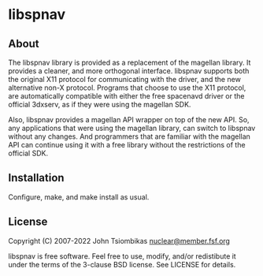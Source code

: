 libspnav
========

About
-----

The libspnav library is provided as a replacement of the magellan library. It
provides a cleaner, and more orthogonal interface. libspnav supports both the
original X11 protocol for communicating with the driver, and the new
alternative non-X protocol. Programs that choose to use the X11 protocol, are
automatically compatible with either the free spacenavd driver or the official
3dxserv, as if they were using the magellan SDK.

Also, libspnav provides a magellan API wrapper on top of the new API. So, any
applications that were using the magellan library, can switch to libspnav
without any changes. And programmers that are familiar with the magellan API
can continue using it with a free library without the restrictions of the
official SDK.


Installation
------------

Configure, make, and make install as usual.


License
-------

Copyright (C) 2007-2022 John Tsiombikas <nuclear@member.fsf.org>

libspnav is free software. Feel free to use, modify, and/or redistibute it
under the terms of the 3-clause BSD license. See LICENSE for details.
